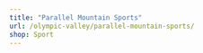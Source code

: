 ```yaml
---
title: "Parallel Mountain Sports"
url: /olympic-valley/parallel-mountain-sports/
shop: Sport
---
```

